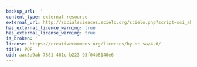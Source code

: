 ```yaml
---
backup_url: ''
content_type: external-resource
external_url: http://socialsciences.scielo.org/scielo.php?script=sci_abstract&pid=S1806-64452007000100007
has_external_licence_warning: true
has_external_license_warning: true
is_broken: ''
license: https://creativecommons.org/licenses/by-nc-sa/4.0/
title: PDF
uid: aac3a9ab-7881-461c-b223-93f04b8140e6
---
```

